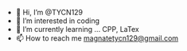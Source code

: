 - 👋 Hi, I’m @TYCN129
- 👀 I’m interested in coding
- 🌱 I’m currently learning ... CPP, LaTex
- 📫 How to reach me magnatetycn129@gmail.com

<!---
TYCN129/TYCN129 is a ✨ special ✨ repository because its `README.md` (this file) appears on your GitHub profile.
You can click the Preview link to take a look at your changes.
--->
